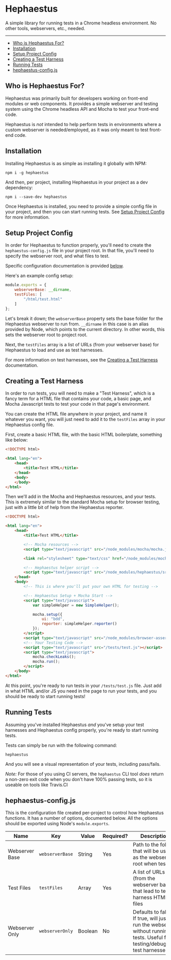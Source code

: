 # Hephaestus

A simple library for running tests in a Chrome headless environment. No other
tools, webservers, etc., needed.

---

  - [Who is Hephaestus For?](#who-is-hephaestus-for)
  - [Installation](#installation)
  - [Setup Project Config](#setup-project-config)
  - [Creating a Test Harness](#creating-a-test-harness)
  - [Running Tests](#running-tests)
  - [hephaestus-config.js](#hephaestus-configjs)

## Who is Hephaestus For?

Hephaestus was primarily built for developers working on front-end modules or
web components. It provides a simple webserver and testing system using the
Chrome headless API and Mocha to test your front-end code.

Hephaestus is *not* intended to help perform tests in environments where a
custom webserver is needed/employed, as it was only meant to test front-end
code.

## Installation

Installing Hephaestus is as simple as installing it globally with NPM:

```CLI
npm i -g hephaestus
```

And then, per project, installing Hephaestus in your project as a dev
dependency:

```CLI
npm i --save-dev hephaestus
```

Once Hephaestus is installed, you need to provide a simple config file in your
project, and then you can start running tests. See
[Setup Project Config](#setup-project-config) for more information.

## Setup Project Config

In order for Hephaestus to function properly, you'll need to create the
`hephaestus-config.js` file in your project root. In that file, you'll need to
specify the webserver root, and what files to test.

Specific configuration documentation is provided [below](#hephaestus-configjs).

Here's an example config setup:

```Javascript
module.exports = {
    webserverBase: __dirname,
    testFiles: [
        "/html/test.html"
    ]
};
```

Let's break it down; the `webserverBase` property sets the base folder for the
Hephaestus webserver to run from. `__dirname` in this case is an alias provided
by Node, which points to the current directory. In other words, this sets the
webserver root to project root.

Next, the `testFiles` array is a list of URLs (from your webserver base) for
Hephaestus to load and use as test harnesses.

For more information on test harnesses, see the
[Creating a Test Harness](#creating-a-test-harness) documentation.

## Creating a Test Harness

In order to run tests, you will need to make a "Test Harness", which is a fancy
term for a HTML file that contains your code, a basic page, and Mocha Javascript
tests to test your code in that page's environment.

You can create the HTML file anywhere in your project, and name it whatever you
want, you will just need to add it to the `testFiles` array in your Hephaestus
config file.

First, create a basic HTML file, with the basic HTML boilerplate, something like
below:

```HTML
<!DOCTYPE html>

<html lang="en">
    <head>
        <title>Test HTML</title>
    </head>
    <body>
    </body>
</html>
```

Then we'll add in the Mocha and Hephaestus resources, and your tests. This is
extremely similar to the standard Mocha setup for browser testing, just with a
little bit of help from the Hephaestus reporter.

```HTML
<!DOCTYPE html>

<html lang="en">
    <head>
        <title>Test HTML</title>

        <!-- Mocha resources -->
        <script type="text/javascript" src="/node_modules/mocha/mocha.js"></script>

        <link rel="stylesheet" type="text/css" href="/node_modules/mocha/mocha.css" />

        <!-- Hephaestus helper script -->
        <script type="text/javascript" src="/node_modules/hephaestus/src/SimpleHelper/SimpleHelper.js"></script>
    </head>
    <body>
        <!-- This is where you'll put your own HTML for testing -->

        <!-- Hephaestus Setup + Mocha Start -->
        <script type="text/javascript">
            var simpleHelper = new SimpleHelper();

            mocha.setup({
                ui: "bdd",
                reporter: simpleHelper.reporter()
            });
        </script>
        <script type="text/javascript" src="/node_modules/browser-assert/lib/assert.js"></script>
        <!-- Your Testing Code -->
        <script type="text/javascript" src="/tests/test.js"></script>
        <script type="text/javascript">
            mocha.checkLeaks();
            mocha.run();
        </script>
    </body>
</html>
```

At this point, you're ready to run tests in your `/tests/test.js` file. Just
add in what HTML and/or JS you need in the page to run your tests, and you
should be ready to start running tests!

## Running Tests

Assuming you've installed Hephaestus *and* you've setup your test harnesses and
Hephaestus config properly, you're ready to start running tests.

Tests can simply be run with the following command:

```CLI
hephaestus
```

And you will see a visual representation of your tests, including pass/fails.

*Note:* For those of you using CI servers, the `hephaestus` CLI tool *does*
return a non-zero exit code when you don't have 100% passing tests, so it is
useable on tools like Travis.CI

## hephaestus-config.js

This is the configuration file created per-project to control how Hephaestus
functions. It has a number of options, documented below. All the options should
be exported using Node's `module.exports`.

| Name | Key | Value | Required? | Description |
| ---- | --- | ----- | --------- | ----------- |
| Webserver Base | `webserverBase` | String | Yes | Path to the folder that will be used as the webserver root when testing. |
| Test Files | `testFiles` | Array<String> | Yes | A list of URLs (from the webserver base) that lead to test harness HTML files |
| Webserver Only | `webserverOnly` | Boolean | No | Defaults to false. If true, will just run the webserver without running tests. Useful for testing/debugging test harnesses |
